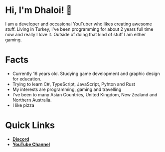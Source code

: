 # Hi, I'm Dhaloi! 👋

I am a developer and occasional YouTuber who likes creating awesome stuff. Living in Turkey, I've been programming for about 2 years full time now and really I love it. Outside of doing that kind of stuff I am either gaming.

# Facts
- Currently 16 years old. Studying game development and graphic design for education.
- Trying to learn C#, TypeScript, JavaScript, Pyhton and Rust
- My interests are programming, gaming and travelling
- I've been to many Asian Countries, United Kingdom, New Zealand and Northern Australia.
- I like pizza

# Quick Links
- **[Discord](https://discord.gg/ufkKweQZdQ)**
- **[YouTube Channel](https://www.youtube.com/@dhaloi)**
